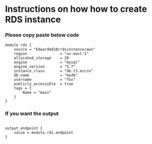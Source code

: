 # Instructions on how how to create RDS instance 
### Please copy paste below code 
```
module rds {
    source = "Edwardmd10/rdsinstance/aws"
    region               = "us-east-1"
    allocated_storage    = 20
    engine               = "mysql"
    engine_version       = "5.7"
    instance_class       = "db.t3.micro"
    db_name              = "mydb"
    username             = "foo"
    publicly_accessible  = true
    tags = {
        Name = "main"
    }
}
```
### If you want the output 
```

output endpoint {
    value = module.rds.endpoint
}
```